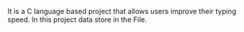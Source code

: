 It is a C language based project that allows users improve their typing speed. In this project data store in the File.
